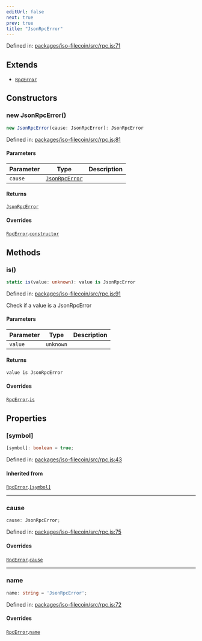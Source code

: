 ```yaml
---
editUrl: false
next: true
prev: true
title: "JsonRpcError"
---
```


Defined in: [packages/iso-filecoin/src/rpc.js:71](https://github.com/hugomrdias/filecoin/blob/785c3411e0df74cabd3b2718e9d4a52c466ba914/packages/iso-filecoin/src/rpc.js#L71)

## Extends

- [`RpcError`](/api/rpc/classes/rpcerror/)

## Constructors

### new JsonRpcError()

```ts
new JsonRpcError(cause: JsonRpcError): JsonRpcError
```

Defined in: [packages/iso-filecoin/src/rpc.js:81](https://github.com/hugomrdias/filecoin/blob/785c3411e0df74cabd3b2718e9d4a52c466ba914/packages/iso-filecoin/src/rpc.js#L81)

#### Parameters

| Parameter | Type | Description |
| ------ | ------ | ------ |
| `cause` | [`JsonRpcError`](/api/rpc/interfaces/jsonrpcerror/) |  |

#### Returns

[`JsonRpcError`](/api/rpc/classes/jsonrpcerror/)

#### Overrides

[`RpcError`](/api/rpc/classes/rpcerror/).[`constructor`](/api/rpc/classes/rpcerror/#constructors)

## Methods

### is()

```ts
static is(value: unknown): value is JsonRpcError
```

Defined in: [packages/iso-filecoin/src/rpc.js:91](https://github.com/hugomrdias/filecoin/blob/785c3411e0df74cabd3b2718e9d4a52c466ba914/packages/iso-filecoin/src/rpc.js#L91)

Check if a value is a JsonRpcError

#### Parameters

| Parameter | Type | Description |
| ------ | ------ | ------ |
| `value` | `unknown` |  |

#### Returns

`value is JsonRpcError`

#### Overrides

[`RpcError`](/api/rpc/classes/rpcerror/).[`is`](/api/rpc/classes/rpcerror/#is)

## Properties

### \[symbol\]

```ts
[symbol]: boolean = true;
```

Defined in: [packages/iso-filecoin/src/rpc.js:43](https://github.com/hugomrdias/filecoin/blob/785c3411e0df74cabd3b2718e9d4a52c466ba914/packages/iso-filecoin/src/rpc.js#L43)

#### Inherited from

[`RpcError`](/api/rpc/classes/rpcerror/).[`[symbol]`](/api/rpc/classes/rpcerror/#symbol)

***

### cause

```ts
cause: JsonRpcError;
```

Defined in: [packages/iso-filecoin/src/rpc.js:75](https://github.com/hugomrdias/filecoin/blob/785c3411e0df74cabd3b2718e9d4a52c466ba914/packages/iso-filecoin/src/rpc.js#L75)

#### Overrides

[`RpcError`](/api/rpc/classes/rpcerror/).[`cause`](/api/rpc/classes/rpcerror/#cause)

***

### name

```ts
name: string = 'JsonRpcError';
```

Defined in: [packages/iso-filecoin/src/rpc.js:72](https://github.com/hugomrdias/filecoin/blob/785c3411e0df74cabd3b2718e9d4a52c466ba914/packages/iso-filecoin/src/rpc.js#L72)

#### Overrides

[`RpcError`](/api/rpc/classes/rpcerror/).[`name`](/api/rpc/classes/rpcerror/#name)
